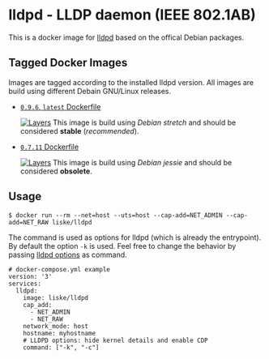 # lldpd - LLDP daemon (IEEE 802.1AB) 

This is a docker image for [lldpd](https://vincentbernat.github.io/lldpd/) based on the offical Debian packages.


## Tagged Docker Images

Images are tagged according to the installed lldpd version. All images are build using different Debain GNU/Linux releases.

* [`0.9.6`, `latest` Dockerfile](https://github.com/liske/lldpd-docker/blob/master/lldpd-0.9.6-debian/Dockerfile)

  [![Layers](https://images.microbadger.com/badges/image/liske/lldpd:0.9.6.svg)](https://images.microbadger.com/badges/image/liske/lldpd:0.9.6)
  This image is build using *Debian stretch* and should be considered **stable** (*recommended*).


* [`0.7.11` Dockerfile](https://github.com/liske/lldpd-docker/blob/master/lldpd-0.7.11-debian/Dockerfile)

  [![Layers](https://images.microbadger.com/badges/image/liske/lldpd:0.7.11.svg)](https://images.microbadger.com/badges/image/liske/lldpd:0.7.11)
  This image is build using *Debian jessie* and should be considered **obsolete**.


## Usage

```
$ docker run --rm --net=host --uts=host --cap-add=NET_ADMIN --cap-add=NET_RAW liske/lldpd
```

The command is used as options for lldpd (which is already the entrypoint). By default the option `-k` is used.
Feel free to change the behavior by passing [lldpd options](https://vincentbernat.github.io/lldpd/usage.html#lldpd8)
as command.

```
# docker-compose.yml example
version: '3'
services:
  lldpd:
    image: liske/lldpd
    cap_add:
      - NET_ADMIN
      - NET_RAW
    network_mode: host
    hostname: myhostname
    # LLDPD options: hide kernel details and enable CDP
    command: ["-k", "-c"]
```
